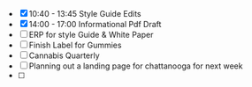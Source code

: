 - [x] 10:40 - 13:45  Style Guide Edits
- [x] 14:00 - 17:00 Informational Pdf Draft
- [ ] ERP for style Guide & White Paper
- [ ] Finish Label for Gummies
- [ ] Cannabis Quarterly
- [ ] Planning out a landing page for chattanooga for next week
- [ ] 